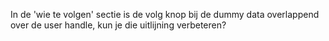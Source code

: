 In de 'wie te volgen' sectie is de volg knop bij de dummy data overlappend over de user handle, kun je die uitlijning verbeteren? 